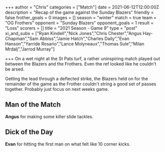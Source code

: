 +++
author = "Chris"
categories = ["Match"]
date = 2021-06-12T12:00:00Z
description = "Recap of the game against the Sunday Blazers"
friendly = false
frother_goals = 0
images = []
season = "winter"
match = true
team = "OG Frothers"
opponent = "Sunday Blazers"
opponent_goals = 1
result = "Loss"
scorers = []
title = "2021 Season - Game 9"
type = "post"
xi_and_subs = ["Ryan Kindell","Nick Jones","Chris Chester","Angus Hay-Chapman","Sam Abbiss","Jamie Hatch","Charles Daily","Evan Hanson","Yarride Rosario","Lance Molyneaux","Thomas Sule","Milan Mrdalj","Jarrod Murray"]

+++
On a wet night at the St Pats turf, a rather uninspiring match played out between the Blazers and the Frothers. Even the ref looked like he couldn't be arsed.

Getting the lead through a deflected strike, the Blazers held on for the remainder of the game as the Frother couldn't string a good set of passes together. Probably just focus on next weeks game.

## Man of the Match

**Angus** for making some killer slide tackles.

## Dick of the Day

**Evan** for hitting the first man on what felt like 10 corner kicks.
